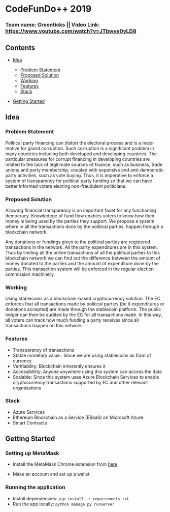 # CodeFunDo++ 2019

### Team name: Greenticks || Video Link: https://www.youtube.com/watch?v=JTbwve0yLD8


## Contents

* [Idea](#idea)  
  * [Problem Statement](#problem-statement)
  * [Proposed Solution](#proposed-solution)
  * [Working](#working)
  * [Features](#features)
  * [Stack](#stack)

* [Getting Started](#getting-started)

## Idea

### Problem Statement

Political party financing can distort the electoral process and is a major motive for grand corruption. Such corruption is a significant problem in many countries including both developed and developing countries.
The particular pressures for corrupt financing in developing countries are related to the lack of legitimate sources of finance, such as business, trade unions and party membership, coupled with expensive and anti-democratic party activities, such as vote buying. Thus, it is imperative to enforce a system of transparency for political party funding so that we can have better informed voters electing non-fraudulent politicians.

### Proposed Solution

Allowing financial transparency is an important facet for any functioning democracy. Knowledege of fund flow enables voters to know how their money is being used by the parties they support. We propose a system where in all the transactions done by the political parties, happen through a blockchain network.

Any donations or fundings given to the political parties are registered transactions in the network. All the party expenditures are in this system. Thus by limiting all the online transactions of all the political parties to this blockchain network we can find out the difference between the amount of money donated to the parties and the amount of expenditure done by the parties. This transaction system will be enforced in the regular election commission machinery.

### Working

Using stablecoins as a blockchain-based cryptocurrency solution. The EC enforces that all transactions made by political parties (be it expenditures or donations accepted) are made through the stablecoin platform. The public ledger can then be audited by the EC for all transactions made. In this way, all voters can track how much funding a party receives since all transactions happen on this network.

### Features

* Transparency of transactions
* Stable monetary value : Since we are using stablecoins as form of currency
* Verifiability: Blockchain inherently ensures it
* Accessiblility: Anyone anywhere using this system can access the data
* Scalable: Since this system uses Azure Blockchain Services to enable cryptocurrency transactions supported by EC and other relevant organisations


### Stack

* Azure Services
* Ethereum Blockchain as a Service (EBaaS) on Microsoft Azure
* Smart Contracts

## Getting Started

### Setting up MetaMask
* Install the MetaMask Chrome extension from  [here](https://chrome.google.com/webstore/detail/metamask/nkbihfbeogaeaoehlefnkodbefgpgknn)

* Make an account and set up a wallet

### Running the application

* Install dependencies: `pip install -r requirements.txt`
* Run the app locally: `python manage.py runserver`
